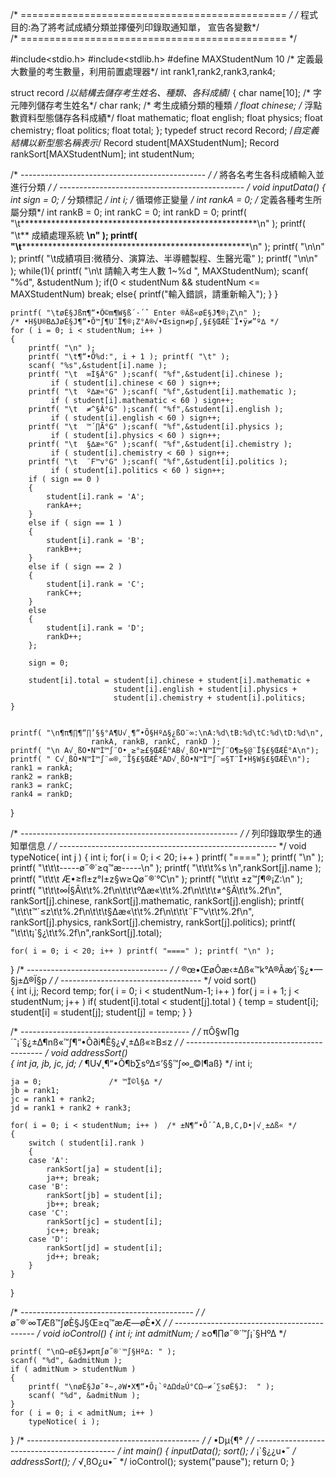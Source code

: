 /* ============================================== */
/* 程式目的:為了將考試成績分類並擇優列印錄取通知單，
宣告各變數*/  
/* ============================================== */

#include<stdio.h>
#include<stdlib.h>
#define MAXStudentNum 10          /* 定義最大數量的考生數量，利用前置處理器*/
int rank1,rank2,rank3,rank4;   

struct record /*以結構去儲存考生姓名、種類、各科成績*/
{
	char name[10];            /* 字元陣列儲存考生姓名*/
	char rank;                /* 考生成績分類的種類 */
	float chinese;            /* 浮點數資料型態儲存各科成績*/
	float mathematic;
	float english;
	float physics;
	float chemistry;
	float politics;
	float total;
};
typedef struct record Record; /*自定義結構以新型態名稱表示*/
Record student[MAXStudentNum];
Record rankSort[MAXStudentNum];
int studentNum;

/* ---------------------------------------------- */
/* 將各名考生各科成績輸入並進行分類  */
/* ---------------------------------------------- */
void inputData()
{
	int sign = 0;           /* 分類標記 */
	int i;                  /* 循環修正變量 */
	int rankA = 0;          /* 定義各種考生所屬分類*/
	int rankB = 0;
	int rankC = 0;
	int rankD = 0;
	printf( "\t******************************************************\n" );
	printf( "\t**           成績處理系統                **\n" );
	printf( "\t******************************************************\n" );
	printf( "\n\n" );
	printf( "\t成績項目:微積分、演算法、半導體製程、生醫光電" );
	printf( "\n\n" );
	while(1){
        printf( "\n\t 請輸入考生人數 1~%d ", MAXStudentNum);
	    scanf( "%d", &studentNum );
	    if(0 < studentNum && studentNum <= MAXStudentNum)
	        break;
	    else{
            printf("輸入錯誤，請重新輸入");
        }
    }
	
    printf( "\tøÈ§Jßπ¶“•Õ©m¶W§ß´·´ˆ Enter ®Ãß«øÈ§J¶®¡Z\n" );
	/* •H§U®B∆JøÈ§J¶“•Õ™∫¶U¨Ï¶®¡Z°A®√•Œsign≠p∫‚§£§ŒÆÊ¨Ï•ÿ≠”º∆ */
	for ( i = 0; i < studentNum; i++ )
	{
		printf( "\n" );
		printf( "\t¶“•Õ%d:", i + 1 ); printf( "\t" );
		scanf( "%s",&student[i].name ); 
		printf( "\t  ∞Í§Â°G" );scanf( "%f",&student[i].chinese ); 
		     if ( student[i].chinese < 60 ) sign++;
		printf( "\t  º∆æ«°G" );scanf( "%f",&student[i].mathematic ); 
		     if ( student[i].mathematic < 60 ) sign++;
		printf( "\t  ≠^§Â°G" );scanf( "%f",&student[i].english ); 
		     if ( student[i].english < 60 ) sign++;
		printf( "\t  ™´∏Ã°G" );scanf( "%f",&student[i].physics ); 
		     if ( student[i].physics < 60 ) sign++;
		printf( "\t  §∆æ«°G" );scanf( "%f",&student[i].chemistry );
		     if ( student[i].chemistry < 60 ) sign++;
	    printf( "\t  ¨F™v°G" );scanf( "%f",&student[i].politics ); 
		     if ( student[i].politics < 60 ) sign++;
		if ( sign == 0 ) 
		{
			student[i].rank = 'A';
			rankA++;
		}
		else if ( sign == 1 )
		{
			student[i].rank = 'B';
			rankB++;
		}
		else if ( sign == 2 )
		{
			student[i].rank = 'C';
			rankC++;
		}
		else 
		{
			student[i].rank = 'D';
		    rankD++;
        };

        sign = 0;

        student[i].total = student[i].chinese + student[i].mathematic +
                           student[i].english + student[i].physics + 
                           student[i].chemistry + student[i].politics;
    }


    printf( "\n¶π¶∏¶“∏’§§°A¶U√˛¶“•Õ§Hº∆§¿ßO¨∞:\nA:%d\tB:%d\tC:%d\tD:%d\n",
                      rankA, rankB, rankC, rankD );
    printf( "\n A√˛ßO•N™Ì™∫¨O•˛≥°≥£§ŒÆÊ°AB√˛ßO•N™Ì™∫¨O¶≥§@¨Ï§£§ŒÆÊ°A\n");
    printf( " C√˛ßO•N™Ì™∫¨∞®‚¨Ï§£§ŒÆÊ°AD√˛ßO•N™Ì™∫¨∞§T¨Ï•H§W§£§ŒÆÊ\n");
    rank1 = rankA;
    rank2 = rankB;
    rank3 = rankC;
    rank4 = rankD;
}
    
/* ------------------------------------------------------ */
/* 列印錄取學生的通知單信息                          */
/* ------------------------------------------------------ */
void typeNotice( int j )
{
    int i;
    for( i = 0; i < 20; i++ ) printf( "====" ); printf( "\n" );
    printf( "\t\t\t-----ø˝®˙≥q™æ-----\n" );
    printf( "\t\t\t%s \n",rankSort[j].name );
    printf( "\t\t\t  Æ•≥ﬂ±z°I±z§w≥Qø˝®˙°C\n" );
    printf( "\t\t\t     ±z™∫¶®¡Z:\n" );
    printf( "\t\t\t∞Í§Â\t\t%.2f\n\t\t\tº∆æ«\t\t%.2f\n\t\t\t≠^§Â\t\t%.2f\n",
           rankSort[j].chinese, rankSort[j].mathematic, rankSort[j].english);
    printf( "\t\t\t™´≤z\t\t%.2f\n\t\t\t§∆æ«\t\t%.2f\n\t\t\t¨F™v\t\t%.2f\n", 
           rankSort[j].physics, rankSort[j].chemistry, rankSort[j].politics);
    printf( "\t\t\t¡`§¿\t\t%.2f\n",rankSort[j].total);
    
    for( i = 0; i < 20; i++ ) printf( "====" ); printf( "\n" );
}
/* ----------------------------------- */
/* ®œ•ŒøÔæ‹±∆ß«™k°A®Ãæ⁄¡`§¿•—§j±∆®Ï§p  */
/* ----------------------------------- */
void sort()   
{
    int i,j;
    Record temp;
    for( i = 0; i < studentNum-1; i++ )
        for( j = i + 1; j < studentNum; j++ )
            if( student[i].total < student[j].total )
            {
                temp = student[i];
                student[i] = student[j];
                student[j] = temp;
            }
}


/* ------------------------------------------ */
/* πÔ§w∏g´ˆ¡`§¿±∆¶nß«™∫¶“•Õ∂i¶Ê§¿√˛±∆ß«≥B≤z   */
/* ------------------------------------------ */
void addressSort()          
{
    int ja, jb, jc, jd;   /* ¶U√˛¶“•Õ¶b∑sº∆≤’§§™∫∞_©l¶aß} */
    int i;

    ja = 0;               /* ™Ï©l§∆ */
    jb = rank1;
    jc = rank1 + rank2;
    jd = rank1 + rank2 + rank3;
    
    for( i = 0; i < studentNum; i++ )  /* ±N¶“•Õ´ˆA,B,C,D•|√˛±∆ß« */
    {
        switch ( student[i].rank )
        {
        case 'A':
            rankSort[ja] = student[i];
            ja++; break;
        case 'B':        
            rankSort[jb] = student[i];
            jb++; break;
        case 'C':
            rankSort[jc] = student[i];
            jc++; break;
        case 'D':
            rankSort[jd] = student[i];
            jd++; break;
        }
    }
}

/* ------------------------------------------- */
/* ø˝®˙∞TÆß™∫øÈ§J§Œ≥q™æÆ—øÈ•X   */
/* ------------------------------------------- */
void ioControl()
{
    int i;
    int admitNum;         /* ≥o¶∏ø˝®˙™∫¡`§Hº∆ */

    printf( "\nΩ–øÈ§J≠pπ∫ø˝®˙™∫§Hº∆: " );
    scanf( "%d", &admitNum );
    if ( admitNum > studentNum )
    {
        printf( "\nøÈ§Jø˘ª~,∂W•X¶“•Õ¡`º∆Ωd≥Ú°CΩ–≠´∑søÈ§J:  " );
        scanf( "%d", &admitNum );
    }
    for ( i = 0; i < admitNum; i++ )
        typeNotice( i );
}
/* ------------------------------------------- */
/* •Dµ{¶°                                      */
/* ------------------------------------------- */
int main()
{
    inputData();
    sort();               /* ¡`§¿¿u•˝ */
    addressSort();        /* √˛ßO¿u•˝ */
    ioControl();
    system("pause");
    return 0;
}

